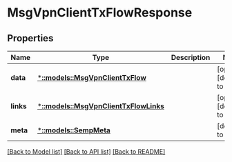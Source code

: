 # MsgVpnClientTxFlowResponse

## Properties
Name | Type | Description | Notes
------------ | ------------- | ------------- | -------------
**data** | [***::models::MsgVpnClientTxFlow**](MsgVpnClientTxFlow.md) |  | [optional] [default to null]
**links** | [***::models::MsgVpnClientTxFlowLinks**](MsgVpnClientTxFlowLinks.md) |  | [optional] [default to null]
**meta** | [***::models::SempMeta**](SempMeta.md) |  | [default to null]

[[Back to Model list]](../README.md#documentation-for-models) [[Back to API list]](../README.md#documentation-for-api-endpoints) [[Back to README]](../README.md)


